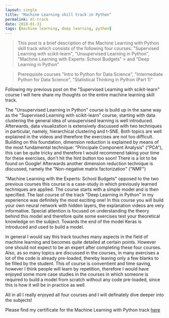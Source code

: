 ```yaml
---
layout: single
title: "Machine Learning skill track in Python"
permalink: ml-track
date: 2018-01-31
tags: [machine learning, deep learning, python]
---
```


> This post is a brief description of the Machine Learning with Python skill track which consists of the following four courses:
> "Supervised Learning with scikit-learn", "Unsupervised Learning in Python", "Machine Learning with Experts: School Budgets" > and 
>"Deep Learning in Python"

> Prerequisite courses "Intro to Python for Data Science", "Intermediate Python for Data Science", "Statistical Thinking in Python (Part 1)"

Following my previous post on the "Supervised Learning with scikit-learn" course I will here share my thoughts on the entire machine learning skill track.

The "Unsupervised Learning in Python" course is build up in the same way as the "Supervised Learning with scikit-learn" course, starting with data clustering the general idea of unsupervised learning
is well introduced. Afterwards, data visualization is extensively discussed with two techniques in particular, namely, hierarchical clustering and t-SNE. 
Both topics are well explained in the videos and therefore the exercises are not too difficult. Building on this foundation, dimension reduction is explained by means of the most fundamental technique: 
"Principale Component Analysis" ("PCA"), this can be quite tricky and therefore I would recommend taking your time for these exercises, don't hit the hint button too soon! There is 
a lot to be found on Google! Afterwards another dimension reduction technique is discussed, namely the "Non-negative matrix factorization" ("NMF")

"Machine Learning with the Experts: School Budgets" opposed to the two previous courses this course is a case-study in which previously learned
techniques are applied. The course starts with a simple model and is then specified. The last course of the track "Deep Learning in Python" in my experience was
definitely the most exciting one! In this course you will build your own neural network with hidden layers, the explanation videos are very informative. Special attention is 
focused on understanding the theory behind this model and therefore quite some exercises test your theoretical knowledge on the subject. Towards the end of the model Keras is introduced and 
used to build a model.

In general I would say this track touches many aspects in the field of machine learning and becomes quite detailed at certain points. However
one should not expect to be an expert after completing these four courses. Also, as so many topics are discussed in the courses, in many exercises
a lot of the code is already pre-loaded, thereby leaving only a few blanks to be filled by the student. This of course is conventient and time saving, however
I think people will learn by repetition, therefore I would have enjoyed some more case studies in the courses in which someone is required to build a model from 
scratch without any code pre-loaded, since this is how it will be in practice as well.

All in all I really enjoyed all four courses and I will definately dive deeper into the subjects!

Please find my certificate for the Machine Learning with Python track [here](https://github.com/Thijsq/Datacamp/raw/master/Machine%20Learning%20with%20Python%20Track.pdf)

